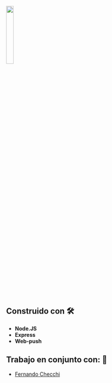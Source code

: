 <p align='left'>
    <img src='https://img.icons8.com/color/452/nodejs.png' width="20%" /img>
</p>

## Construido con 🛠️

* **Node.JS**
* **Express**
* **Web-push**

## Trabajo en conjunto con: 🚀

* [Fernando Checchi](https://github.com/FernandoChecchi)
